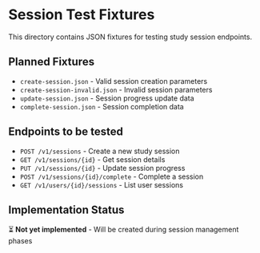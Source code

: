 # Session Test Fixtures

This directory contains JSON fixtures for testing study session endpoints.

## Planned Fixtures

- `create-session.json` - Valid session creation parameters
- `create-session-invalid.json` - Invalid session parameters
- `update-session.json` - Session progress update data
- `complete-session.json` - Session completion data

## Endpoints to be tested

- `POST /v1/sessions` - Create a new study session
- `GET /v1/sessions/{id}` - Get session details
- `PUT /v1/sessions/{id}` - Update session progress
- `POST /v1/sessions/{id}/complete` - Complete a session
- `GET /v1/users/{id}/sessions` - List user sessions

## Implementation Status

⏳ **Not yet implemented** - Will be created during session management phases